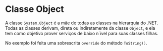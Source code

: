 # Classe Object

A classe `System.Object` é a mãe de todas as classes na hierarquia do .NET.
Todas as classes derivam, direta ou indiretamente da classe `Object`, e ela tem como objetivo prover serviços de baixo n´ivel para suas classes filhas.

No exemplo foi feita uma sobrescrita `override` do método `ToString()`.

